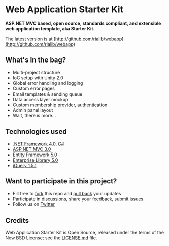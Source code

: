 ﻿Web Application Starter Kit
===========================

**ASP.NET MVC based, open source, standards compliant, and extensible web application template, aka Starter Kit.**

The latest version is at [http://github.com/rialib/webapp](http://github.com/rialib/webapp)

What's In the bag?
------------------

  * Multi-project structure
  * IoC setup with Unity 2.0
  * Global error handling and logging
  * Custom error pages
  * Email templates & sending queue
  * Data access layer mockup
  * Custom membership provider, authentication
  * Admin panel layout
  * Wait, there is more...

Technologies used
------------

 * [.NET Framework 4.0](http://msdn.microsoft.com/netframework), [C#](http://msdn.microsoft.com/vcsharp)
 * [ASP.NET MVC 3.0](http://www.asp.net/mvc)
 * [Entity Framework 5.0](http://msdn.microsoft.com/en-us/data/aa937723)
 * [Enterprise Library 5.0](http://msdn.microsoft.com/en-us/library/ff648951.aspx)
 * [jQuery 1.5.1](http://www.jquery.com)

Want to participate in this project?
------------------------------------

 * Fill free to [fork](https://github.com/rialib/webapp) this repo and [pull back](https://github.com/rialib/webapp/pull/new/master) your updates
 * Participate in [discussions](https://groups.google.com/forum/#!forum/rialib), share your feedback, [submit issues](https://github.com/rialib/webapp/issues)
 * Follow us on [Twitter](http://twitter.com/rialib)
 
Credits
-------

Web Application Starter Kit is Open Source, released under the terms of the New BSD License; see the [LICENSE.md](https://github.com/rialib/webapp/blob/master/LICENSE.md) file.